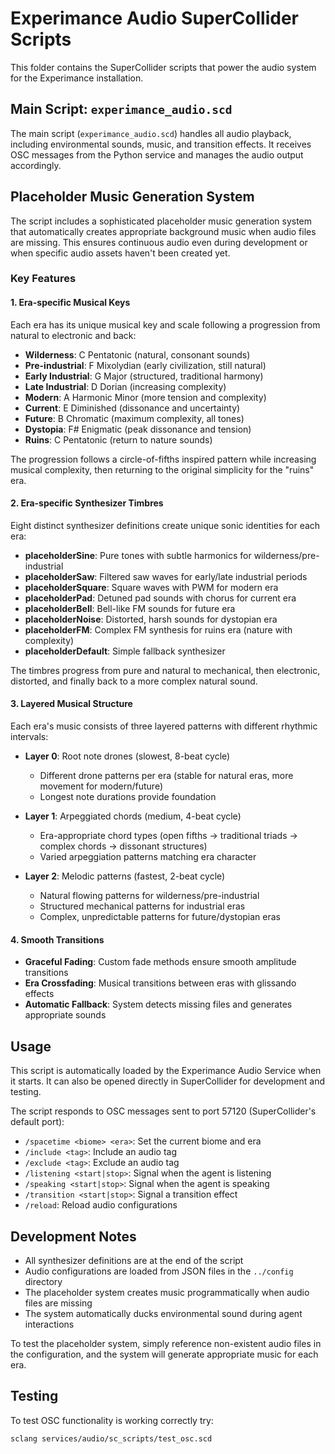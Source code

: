 # Experimance Audio SuperCollider Scripts

This folder contains the SuperCollider scripts that power the audio system for the Experimance installation.

## Main Script: `experimance_audio.scd`

The main script (`experimance_audio.scd`) handles all audio playback, including environmental sounds, music, and transition effects. It receives OSC messages from the Python service and manages the audio output accordingly.

## Placeholder Music Generation System

The script includes a sophisticated placeholder music generation system that automatically creates appropriate background music when audio files are missing. This ensures continuous audio even during development or when specific audio assets haven't been created yet.

### Key Features

#### 1. Era-specific Musical Keys

Each era has its unique musical key and scale following a progression from natural to electronic and back:

- **Wilderness**: C Pentatonic (natural, consonant sounds)
- **Pre-industrial**: F Mixolydian (early civilization, still natural)
- **Early Industrial**: G Major (structured, traditional harmony)
- **Late Industrial**: D Dorian (increasing complexity)
- **Modern**: A Harmonic Minor (more tension and complexity)
- **Current**: E Diminished (dissonance and uncertainty)
- **Future**: B Chromatic (maximum complexity, all tones)
- **Dystopia**: F# Enigmatic (peak dissonance and tension)
- **Ruins**: C Pentatonic (return to nature sounds)

The progression follows a circle-of-fifths inspired pattern while increasing musical complexity, then returning to the original simplicity for the "ruins" era.

#### 2. Era-specific Synthesizer Timbres

Eight distinct synthesizer definitions create unique sonic identities for each era:

- **placeholderSine**: Pure tones with subtle harmonics for wilderness/pre-industrial
- **placeholderSaw**: Filtered saw waves for early/late industrial periods
- **placeholderSquare**: Square waves with PWM for modern era
- **placeholderPad**: Detuned pad sounds with chorus for current era
- **placeholderBell**: Bell-like FM sounds for future era
- **placeholderNoise**: Distorted, harsh sounds for dystopian era
- **placeholderFM**: Complex FM synthesis for ruins era (nature with complexity)
- **placeholderDefault**: Simple fallback synthesizer

The timbres progress from pure and natural to mechanical, then electronic, distorted, and finally back to a more complex natural sound.

#### 3. Layered Musical Structure

Each era's music consists of three layered patterns with different rhythmic intervals:

- **Layer 0**: Root note drones (slowest, 8-beat cycle)
  - Different drone patterns per era (stable for natural eras, more movement for modern/future)
  - Longest note durations provide foundation

- **Layer 1**: Arpeggiated chords (medium, 4-beat cycle)
  - Era-appropriate chord types (open fifths → traditional triads → complex chords → dissonant structures)
  - Varied arpeggiation patterns matching era character

- **Layer 2**: Melodic patterns (fastest, 2-beat cycle)
  - Natural flowing patterns for wilderness/pre-industrial
  - Structured mechanical patterns for industrial eras
  - Complex, unpredictable patterns for future/dystopian eras

#### 4. Smooth Transitions

- **Graceful Fading**: Custom fade methods ensure smooth amplitude transitions
- **Era Crossfading**: Musical transitions between eras with glissando effects
- **Automatic Fallback**: System detects missing files and generates appropriate sounds

## Usage

This script is automatically loaded by the Experimance Audio Service when it starts. It can also be opened directly in SuperCollider for development and testing.

The script responds to OSC messages sent to port 57120 (SuperCollider's default port):

- `/spacetime <biome> <era>`: Set the current biome and era
- `/include <tag>`: Include an audio tag
- `/exclude <tag>`: Exclude an audio tag
- `/listening <start|stop>`: Signal when the agent is listening
- `/speaking <start|stop>`: Signal when the agent is speaking
- `/transition <start|stop>`: Signal a transition effect
- `/reload`: Reload audio configurations

## Development Notes

- All synthesizer definitions are at the end of the script
- Audio configurations are loaded from JSON files in the `../config` directory
- The placeholder system creates music programmatically when audio files are missing
- The system automatically ducks environmental sound during agent interactions

To test the placeholder system, simply reference non-existent audio files in the configuration, and the system will generate appropriate music for each era.


## Testing

To test OSC functionality is working correctly try:
```
sclang services/audio/sc_scripts/test_osc.scd
```
